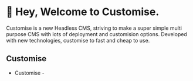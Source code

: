 # 👋 Hey, Welcome to Customise.


Customise is a new Headless CMS, striving to make a super simple multi purpose CMS with lots of deployment and customision options. Developed with new technologies, customise to fast and cheap to use. 

## Customise
- Customise - 
